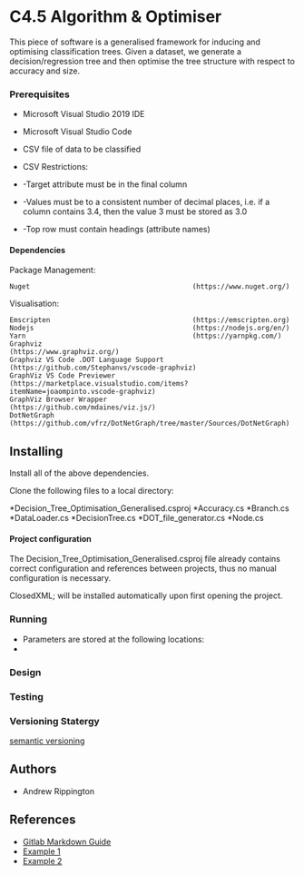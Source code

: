 # C4.5 Algorithm & Optimiser 
This piece of software is a generalised framework for inducing and optimising classification trees.
Given a dataset, we generate a decision/regression tree and then optimise the tree structure with respect to accuracy and size. 

### Prerequisites

* Microsoft Visual Studio 2019 IDE
* Microsoft Visual Studio Code


* CSV file of data to be classified
* CSV Restrictions:
* -Target attribute must be in the final column
* -Values must be to a consistent number of decimal places, i.e. if a column contains 3.4, then the value 3 must be stored as 3.0
* -Top row must contain headings (attribute names)

#### Dependencies

Package Management:
``` 
Nuget                                        (https://www.nuget.org/)
```

Visualisation:
```
Emscripten                                   (https://emscripten.org)
Nodejs                                       (https://nodejs.org/en/)
Yarn                                         (https://yarnpkg.com/)
Graphviz                                     (https://www.graphviz.org/)
Graphviz VS Code .DOT Language Support       (https://github.com/Stephanvs/vscode-graphviz)
GraphViz VS Code Previewer                   (https://marketplace.visualstudio.com/items?itemName=joaompinto.vscode-graphviz)
GraphViz Browser Wrapper                     (https://github.com/mdaines/viz.js/)
DotNetGraph                                  (https://github.com/vfrz/DotNetGraph/tree/master/Sources/DotNetGraph)  
```

## Installing

Install all of the above dependencies.

Clone the following files to a local directory:

*Decision_Tree_Optimisation_Generalised.csproj
*Accuracy.cs
*Branch.cs
*DataLoader.cs
*DecisionTree.cs
*DOT_file_generator.cs
*Node.cs


#### Project configuration

The Decision_Tree_Optimisation_Generalised.csproj file already contains correct configuration and references between projects, thus no manual configuration is necessary. 

ClosedXML; will be installed automatically upon first opening the project.

### Running 

* Parameters are stored at the following locations:
* 


### Design

### Testing

### Versioning Statergy
[semantic versioning](https://semver.org/)

## Authors
* Andrew Rippington

## References
* [Gitlab Markdown Guide](https://docs.gitlab.com/ee/user/markdown.html)
* [Example 1](https://github.com/erasmus-without-paper/ewp-specs-sec-intro/tree/v2.0.2)
* [Example 2](https://github.com/erasmus-without-paper/ewp-specs-architecture/tree/v1.10.0)